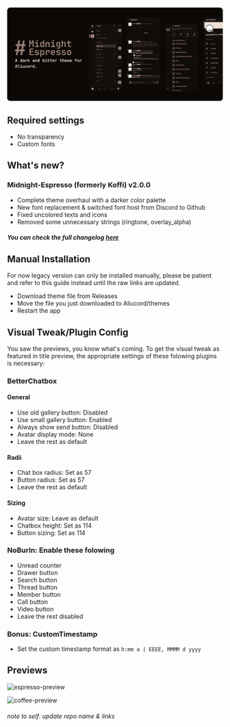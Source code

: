 ![title-preview](previews/title.png)

## Required settings
- No transparency
- Custom fonts

## What's new?
### Midnight-Espresso (formerly Koffi) v2.0.0
- Complete theme overhaul with a darker color palette
- New font replacement & switched font host from Discord to Github
- Fixed uncolored texts and icons
- Removed some unnecessary strings (ringtone, overlay_alpha)
##### You can check the full changelog [here](https://github.com/kartoflu/koffi/blob/main/CHANGELOG.md)

## Manual Installation
For now legacy version can only be installed manually, please be patient and refer to this guide instead until the raw links are updated.
- Download theme file from Releases
- Move the file you just downloaded to Aliucord/themes
- Restart the app

## Visual Tweak/Plugin Config
You saw the previews, you know what's coming. To get the visual tweak as featured in title preview, the appropriate settings of these folowing plugins is necessary:
### BetterChatbox
#### General
- Use old gallery button: Disabled
- Use small gallery button: Enabled
- Always show send button: Disabled
- Avatar display mode: None
- Leave the rest as default

#### Radii
- Chat box radius: Set as 57
- Button radius: Set as 57
- Leave the rest as default

#### Sizing
- Avatar size: Leave as default
- Chatbox height: Set as 114
- Button sizing: Set as 114

### NoBurIn: Enable these folowing
- Unread counter
- Drawer button
- Search button
- Thread button
- Member button
- Call button
- Video button
- Leave the rest disabled

### Bonus: CustomTimestamp
- Set the custom timestamp format as `h:mm a | EEEE, MMMM d yyyy`

## Previews
![espresso-preview](https://raw.githubusercontent.com/kartoflu/koffi/main/previews/espresso-preview.png)

![coffee-preview](https://raw.githubusercontent.com/kartoflu/koffi/main/previews/coffee-preview.png)

###### note to self: update repo name & links

